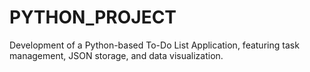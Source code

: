 # PYTHON_PROJECT
Development of a Python-based To-Do List Application, featuring task management, JSON storage, and data visualization.